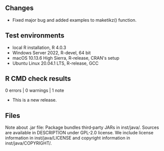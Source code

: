 ## Changes
* Fixed major bug and added examples to maketikz() function. 

## Test environments
* local R installation, R 4.0.3
* Windows Server 2022, R-devel, 64 bit
* macOS 10.13.6 High Sierra, R-release, CRAN's setup
* Ubuntu Linux 20.04.1 LTS, R-release, GCC

## R CMD check results

0 errors | 0 warnings | 1 note

* This is a new release.

## Files
Note about .jar file: Package bundles third‑party JARs in inst/java/.
Sources are available in DESCRIPTION under GPL-2.0 license. We include
license information in inst/java/LICENSE and copyright information in 
inst/java/COPYRIGHT/.
